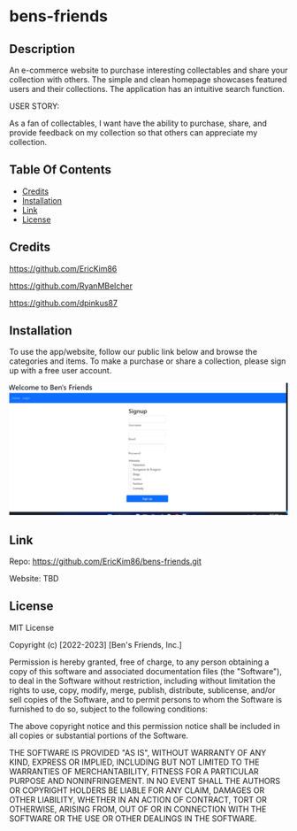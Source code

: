 # bens-friends

## Description

An e-commerce website to purchase interesting collectables and share your collection with 
others.  The simple and clean homepage showcases featured users and their collections.  The 
application has an intuitive search function.

USER STORY:

As a fan of collectables, I want have the ability to purchase, share, and provide feedback on my collection so that others can appreciate my collection.

## Table Of Contents

- [Credits](#credits)
- [Installation](#installation)
- [Link](#link)
- [License](#license)

## Credits

https://github.com/EricKim86

https://github.com/RyanMBelcher

https://github.com/dpinkus87

## Installation

To use the app/website, follow our public link below and browse the categories and items. To make a purchase or share a collection, please sign up with a free user account. 


![screenshot](./public/images/Sign-up-image.png)

## Link

Repo: 
https://github.com/EricKim86/bens-friends.git

Website:
TBD

## License

MIT License

Copyright (c) [2022-2023] [Ben's Friends, Inc.]

Permission is hereby granted, free of charge, to any person obtaining
a copy of this software and associated documentation files (the
"Software"), to deal in the Software without restriction, including
without limitation the rights to use, copy, modify, merge, publish,
distribute, sublicense, and/or sell copies of the Software, and to
permit persons to whom the Software is furnished to do so, subject to
the following conditions:

The above copyright notice and this permission notice shall be
included in all copies or substantial portions of the Software.

THE SOFTWARE IS PROVIDED "AS IS", WITHOUT WARRANTY OF ANY KIND,
EXPRESS OR IMPLIED, INCLUDING BUT NOT LIMITED TO THE WARRANTIES OF
MERCHANTABILITY, FITNESS FOR A PARTICULAR PURPOSE AND
NONINFRINGEMENT. IN NO EVENT SHALL THE AUTHORS OR COPYRIGHT HOLDERS BE
LIABLE FOR ANY CLAIM, DAMAGES OR OTHER LIABILITY, WHETHER IN AN ACTION
OF CONTRACT, TORT OR OTHERWISE, ARISING FROM, OUT OF OR IN CONNECTION
WITH THE SOFTWARE OR THE USE OR OTHER DEALINGS IN THE SOFTWARE.
